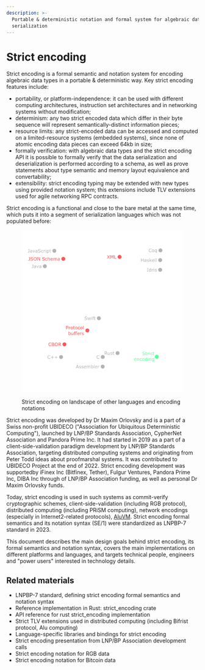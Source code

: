 ```yaml
---
description: >-
  Portable & deterministic notation and formal system for algebraic data type
  serialization
---
```


# Strict encoding

Strict encoding is a formal semantic and notation system for encoding algebraic data types in a portable & deterministic way. Key strict encoding features include:

* portability, or platform-independence: it can be used with different computing architectures, instruction set architectures and in networking systems without modification;
* determinism: any two strict encoded data which differ in their byte sequence will represent semantically-distinct information pieces;
* resource limits: any strict-encoded data can be accessed and computed on a limited-resource systems (embedded systems), since none of atomic encoding data pieces can exceed 64kb in size;
* formally verification: with algebraic data types and the strict encoding API it is possible to formally verify that the data serialization and deserialization is performed according to a schema, as well as prove statements about type semantic and memory layout equivalence and convertability;
* extensibility: strict encoding typing may be extended with new types using provided notation system; this extensions include TLV extensions used for agile networking RPC contracts.

Strict encoding is a functional and close to the bare metal at the same time, which puts it into a segment of serialization languages which was not populated before:&#x20;

<figure><img src=".gitbook/assets/strict-encoding-box-black (1).png" alt=""><figcaption><p>Strict encoding on landscape of other languages and encoding notations</p></figcaption></figure>

Strict encoding was developed by Dr Maxim Orlovsky and is a part of a Swiss non-profit UBIDECO ("Association for Ubiquitous Deterministic Computing"), launched by LNP/BP Standards Association, CypherNet Association and Pandora Prime Inc. It had started in 2019 as a part of a client-side-validation paradigm development by LNP/BP Standards Association, targeting distributed computing systems and originating from Peter Todd ideas about proofmarshal systems. It was contributed to UBIDECO Project at the end of 2022. Strict encoding development was supportedby iFinex Inc (Bitfinex, Tether), Fulgur Ventures, Pandora Prime Inc, DIBA Inc through of LNP/BP Association funding, as well as personal Dr Maxim Orlovsky funds.

Today, strict encoding is used in such systems as commit-verify cryptographic schemes, client-side-validation (including RGB protocol), distributed computing (including PRiSM computing), network encodings (especially in Internet2-related protocols), [AluVM](https://www.aluvm.org). Strict encoding formal semantics and its notation syntax (SE/1) were standardized as LNPBP-7 standard in 2023.

This document describes the main design goals behind strict encoding, its formal semantics and notation syntax, covers the main implementations on different platforms and languages, and targets technical people, engineers and "power users" interested in technology details.

## Related materials

* LNPBP-7 standard, defining strict encoding formal semantics and notation syntax
* Reference implementation in Rust: strict\_encoding crate
* API reference for rust strict\_encoding implementation
* Strict TLV extensions used in distributed computing (including Bifrist protocol, Alu computing)
* Language-specific libraries and bindings for strict encoding
* Strict encoding presentation from LNP/BP Association development calls
* Strict encoding notation for RGB data
* Strict encoding notation for Bitcoin data
